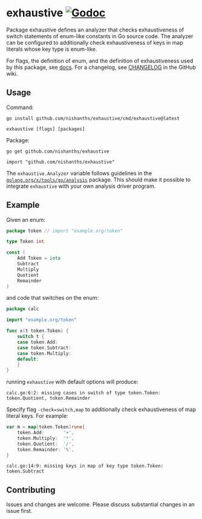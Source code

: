 # exhaustive [![Godoc][godoc-svg]][godoc]

Package exhaustive defines an analyzer that checks exhaustiveness of switch
statements of enum-like constants in Go source code. The analyzer can
be configured to additionally check exhaustiveness of keys in map literals
whose key type is enum-like.

For flags, the definition of enum, and the definition of exhaustiveness used
by this package, see [docs][godoc-doc]. For a changelog, see
[CHANGELOG][changelog] in the GitHub wiki.

## Usage

Command:

```
go install github.com/nishanths/exhaustive/cmd/exhaustive@latest

exhaustive [flags] [packages]
```

Package:

```
go get github.com/nishanths/exhaustive

import "github.com/nishanths/exhaustive"
```

The `exhaustive.Analyzer` variable follows guidelines in the
[`golang.org/x/tools/go/analysis`][xanalysis] package. This should make it
possible to integrate `exhaustive` with your own analysis driver program.

## Example

Given an enum:

```go
package token // import "example.org/token"

type Token int

const (
	Add Token = iota
	Subtract
	Multiply
	Quotient
	Remainder
)
```

and code that switches on the enum:

```go
package calc

import "example.org/token"

func x(t token.Token) {
	switch t {
	case token.Add:
	case token.Subtract:
	case token.Multiply:
	default:
	}
}
```

running `exhaustive` with default options will produce:

```
calc.go:6:2: missing cases in switch of type token.Token: token.Quotient, token.Remainder
```

Specify flag `-check=switch,map` to additionally check exhaustiveness of map
literal keys. For example:

```go
var m = map[token.Token]rune{
	token.Add:       '+',
	token.Multiply:  '*',
	token.Quotient:  '/',
	token.Remainder: '%',
}
```

```
calc.go:14:9: missing keys in map of key type token.Token: token.Subtract
```

## Contributing

Issues and changes are welcome. Please discuss substantial changes
in an issue first.

[godoc]: https://pkg.go.dev/github.com/nishanths/exhaustive
[godoc-svg]: https://pkg.go.dev/badge/github.com/nishanths/exhaustive.svg
[godoc-doc]: https://pkg.go.dev/github.com/nishanths/exhaustive#section-documentation
[godoc-flags]: https://pkg.go.dev/github.com/nishanths/exhaustive#hdr-Flags
[xanalysis]: https://pkg.go.dev/golang.org/x/tools/go/analysis
[changelog]: https://github.com/nishanths/exhaustive/wiki/CHANGELOG
[issue-typeparam]: https://github.com/nishanths/exhaustive/issues/31
